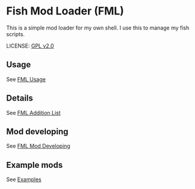 # Fish Mod Loader (FML)

This is a simple mod loader for my own shell. I use this to manage my fish scripts.

LICENSE: [GPL v2.0](LICENSE)

## Usage

See [FML Usage](document/simple_usage.md)

## Details

See [FML Addition List](document/addition_list.md)

## Mod developing

See [FML Mod Developing](document/mod_develop.md)

## Example mods

See [Examples](examples)